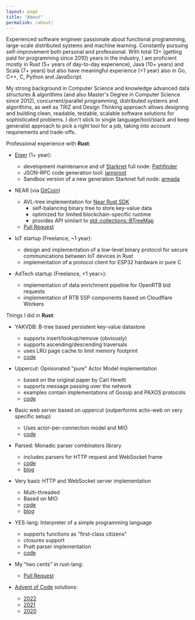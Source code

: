 ```yaml
---
layout: page
title: "About"
permalink: /about/
---
```


Experienced software engineer passionate about functional programming, large-scale distributed systems and machine learning. Constantly pursuing self-improvement both personal and professional. With total 13+ (getting paid for programming since 2010) years in the industry, I am proficient mostly in Rust (5+ years of day-to-day experience), Java (10+ years) and Scala (7+ years) but also have meaningful experience (<1 year) also in Go, C++, C, Python and JavaScript.

My strong background in Computer Science and knowledge advanced data structures & algorithms (and also Master's Degree in Computer Science since 2012), concurrent/parallel programming, distributed systems and algorithms, as well as TRIZ and Design Thinking approach allows designing and building clean, readable, testable, scalable software solutions for sophisticated problems. I don't stick to single language/tool/stack and keep generalist approach to pick a right tool for a job, taking into account requirements and trade-offs.

Professional experience with **Rust**:

- [Eiger](https://www.eiger.co) (1+ year):
  - development maintenance and of [Starknet](https://www.starknet.io/en) full node: [Pathfinder](https://github.com/eqlabs/pathfinder)
  - JSON-RPC code generation tool: [iamgroot](https://github.com/sergey-melnychuk/iamgroot)
  - Sandbox version of a new generation Starknet full node: [armada](https://github.com/sergey-melnychuk/armada)

- NEAR (via [GitCoin](https://www.gitcoin.co/))
  - AVL-tree implementation for [Near Rust SDK](https://docs.near.org/sdk/rust/introduction)
    - self-balancing binary tree to store key-value data
    - optimized for limited blockchain-specific runtime
    - provides API similart to [std::collections::BTreeMap](https://doc.rust-lang.org/std/collections/struct.BTreeMap.html)
  - [Pull Request](https://github.com/near/near-sdk-rs/pull/154)

- IoT startup (Freelance, ~1 year): 
  - design and implementation of a low-level binary protocol for secure communications between IoT devices in Rust
  - implementation of a protocol client for ESP32 hardware in pure C

- AdTech startup (Freelance, <1 year>):
  - implementation of data enrichment pipeline for OpenRTB bid requests
  - implementation of RTB SSP components based on Cloudflare Workers

Things I did in **Rust**:

- YAKVDB: B-tree based persistent key-value datastore
  - supports insert/lookup/remove (obviously)
  - supports ascending/descending traversals
  - uses LRU page cache to limit memory footprint
  - [code](https://github.com/sergey-melnychuk/yakvdb)

- Uppercut: Opinionated "pure" Actor Model implementation
  - based on the original paper by Carl Hewitt
  - supports message passing over the network
  - examples contain implementations of Gossip and PAXOS protocols
  - [code](https://github.com/sergey-melnychuk/uppercut)

- Basic web server based on uppercut (outperforms actix-web on very specific setup)
  - Uses actor-per-connection model and MIO
  - [code](https://github.com/sergey-melnychuk/uppercut-lab/tree/master/uppercut-mio-server)

- Parsed: Monadic parser combinators library
  - includes parsers for HTTP request and WebSocket frame
  - [code](https://github.com/sergey-melnychuk/parsed)
  - [blog](https://sergey-melnychuk.github.io/2019/08/31/rust-parser-combinators/)

- Very basic HTTP and WebSocket server implementation
  - Multi-threaded
  - Based on MIO
  - [code](https://github.com/sergey-melnychuk/mio-websocket-server)
  - [blog](https://sergey-melnychuk.github.io/2020/04/27/multi-threaded-http-websocket-server-in-rust/)

- YES-lang: Interpreter of a simple programming language
  - supports functions as "first-class citizens"
  - closures support
  - Pratt parser implementation
  - [code](https://github.com/sergey-melnychuk/yes-lang)

- My "two cents" in rust-lang:
  - [Pull Request](https://github.com/rust-lang/rust/pull/72206)

- [Advent of Code](https://adventofcode.com) solutions:
  - [2022](https://github.com/sergey-melnychuk/advent-of-code-2022)
  - [2021](https://github.com/sergey-melnychuk/advent-of-code-2021)
  - [2020](https://github.com/sergey-melnychuk/advent-of-code-2020)
